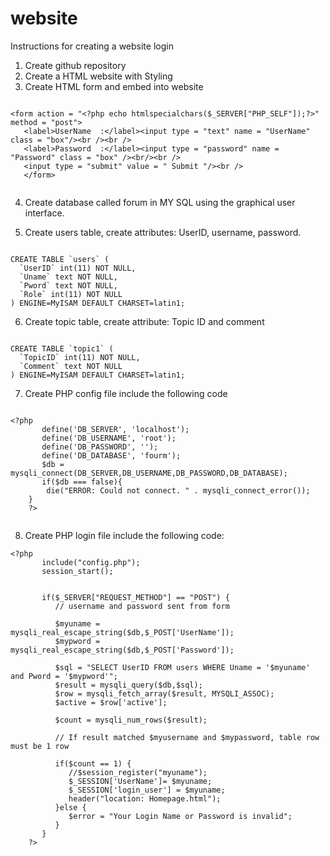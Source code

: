# website

Instructions for creating a website login

1) Create github repository 
2) Create a HTML website with Styling 
3) Create HTML form and embed into website 
 ```
 
<form action = "<?php echo htmlspecialchars($_SERVER["PHP_SELF"]);?>" method = "post">
    <label>UserName  :</label><input type = "text" name = "UserName" class = "box"/><br /><br />
    <label>Password  :</label><input type = "password" name = "Password" class = "box" /><br/><br />
    <input type = "submit" value = " Submit "/><br />
    </form>
    
 ```

4)	Create database called forum in MY SQL using the graphical user interface.

5)	Create users table, create attributes: UserID, username, password.

```

CREATE TABLE `users` (
  `UserID` int(11) NOT NULL,
  `Uname` text NOT NULL,
  `Pword` text NOT NULL,
  `Role` int(11) NOT NULL
) ENGINE=MyISAM DEFAULT CHARSET=latin1;

```

6)	Create topic table, create attribute: Topic ID and comment

```

CREATE TABLE `topic1` (
  `TopicID` int(11) NOT NULL,
  `Comment` text NOT NULL
) ENGINE=MyISAM DEFAULT CHARSET=latin1;

```


7)	Create PHP config file include the following code 

```

<?php
	   define('DB_SERVER', 'localhost');
	   define('DB_USERNAME', 'root');
	   define('DB_PASSWORD', '');
	   define('DB_DATABASE', 'fourm');
	   $db = mysqli_connect(DB_SERVER,DB_USERNAME,DB_PASSWORD,DB_DATABASE);
	   if($db === false){
	    die("ERROR: Could not connect. " . mysqli_connect_error());
	}
	?>
  
  ```
  
8)	Create PHP login file include the following code:

```
<?php
	   include("config.php");
	   session_start();
	
	   
	   if($_SERVER["REQUEST_METHOD"] == "POST") {
	      // username and password sent from form 
	       
	      $myuname = mysqli_real_escape_string($db,$_POST['UserName']);
	      $mypword = mysqli_real_escape_string($db,$_POST['Password']);
		  
	      $sql = "SELECT UserID FROM users WHERE Uname = '$myuname' and Pword = '$mypword'";
	      $result = mysqli_query($db,$sql);
	      $row = mysqli_fetch_array($result, MYSQLI_ASSOC);
	      $active = $row['active'];
	      
	      $count = mysqli_num_rows($result);
	      
	      // If result matched $myusername and $mypassword, table row must be 1 row
			
	      if($count == 1) {
	         //$session_register("myuname");
			 $_SESSION['UserName']= $myuname;
	         $_SESSION['login_user'] = $myuname;
	         header("location: Homepage.html");
	      }else {
	         $error = "Your Login Name or Password is invalid";
	      }
	   }
	?>

```
